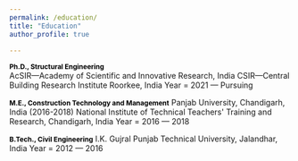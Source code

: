 ```yaml
---
permalink: /education/
title: "Education"
author_profile: true

---
```


<span style="color:black; font-weight:bold; font-size:12px;">Ph.D., Structural Engineering</span>  
AcSIR—Academy of Scientific and Innovative Research, India 
CSIR—Central Building Research Institute Roorkee, India
Year = 2021 — Pursuing

<span style="color:black; font-weight:bold; font-size:12px;">M.E., Construction Technology and Management</span>
Panjab University, Chandigarh, India (2016-2018)
National Institute of Technical Teachers' Training and Research, Chandigarh, India
Year = 2016 — 2018

<span style="color:black; font-weight:bold; font-size:12px;">B.Tech., Civil Engineering</span>
I.K. Gujral Punjab Technical University, Jalandhar, India 
Year = 2012 — 2016
